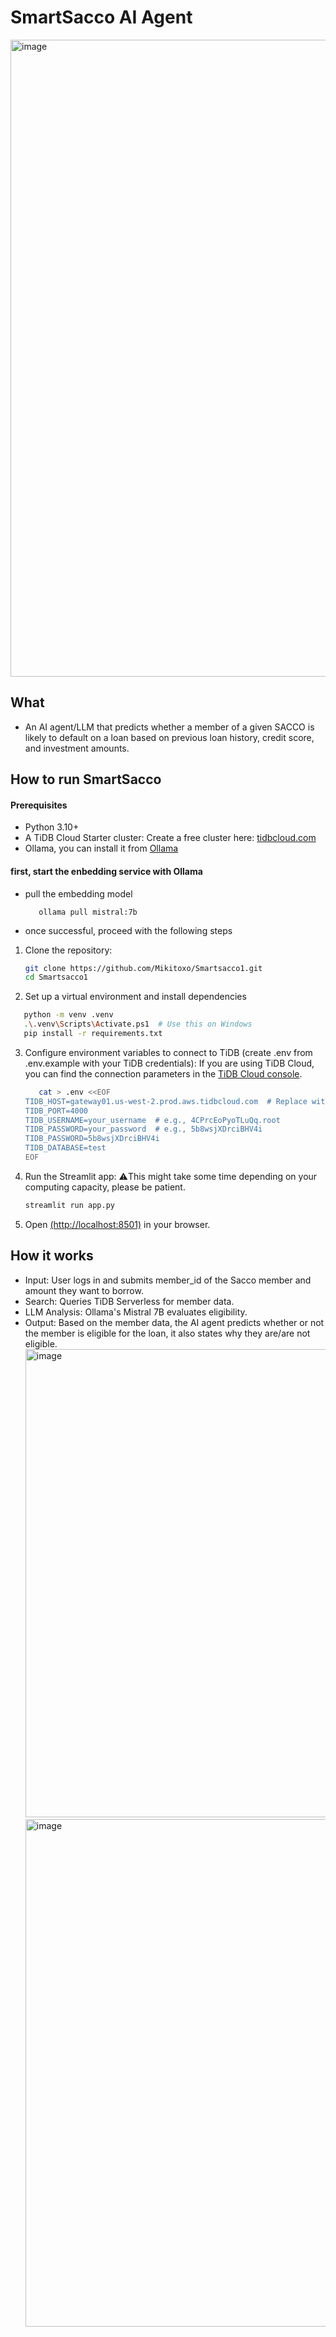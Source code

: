 # SmartSacco AI Agent
<img width="1919" height="1019" alt="image" src="https://github.com/user-attachments/assets/6ab79ba9-7aa4-4840-a7a2-6b152ac82d3b" />

## What
- An AI agent/LLM that predicts whether a member of a given SACCO is likely to default on a loan based on previous loan history, credit score, and investment amounts.

## How to run SmartSacco
#### Prerequisites
- Python 3.10+
- A TiDB Cloud Starter cluster: Create a free cluster here: [tidbcloud.com](https://tidbcloud.com/)
- Ollama, you can install it from [Ollama](https://ollama.com/download)

#### first, start the enbedding service with Ollama
- pull the embedding model
  ```
     ollama pull mistral:7b
  ```
- once successful, proceed with the following steps

1. Clone the repository:
   ```bash
   git clone https://github.com/Mikitoxo/Smartsacco1.git
   cd Smartsacco1
   ```
2. Set up a virtual environment and install dependencies
```bash
   python -m venv .venv
   .\.venv\Scripts\Activate.ps1  # Use this on Windows
   pip install -r requirements.txt
```
3. Configure environment variables to connect to TiDB (create .env from .env.example with your TiDB credentials):
   If you are using TiDB Cloud, you can find the connection parameters in the [TiDB Cloud console](https://tidbcloud.com/).
   ```bash
      cat > .env <<EOF
   TIDB_HOST=gateway01.us-west-2.prod.aws.tidbcloud.com  # Replace with your host
   TIDB_PORT=4000
   TIDB_USERNAME=your_username  # e.g., 4CPrcEoPyoTLuQq.root
   TIDB_PASSWORD=your_password  # e.g., 5b8wsjXDrciBHV4i
   TIDB_PASSWORD=5b8wsjXDrciBHV4i
   TIDB_DATABASE=test
   EOF
   ```
4. Run the Streamlit app: ⚠️This might take some time depending on your computing capacity, please be patient.
   ```bash
   streamlit run app.py
   ```
5. Open [(http://localhost:8501)](http://localhost:8501) in your browser.


## How it works
- Input: User logs in and submits member_id of the Sacco member and amount they want to borrow.
- Search: Queries TiDB Serverless for member data.
- LLM Analysis: Ollama's Mistral 7B evaluates eligibility.
- Output: Based on the member data, the AI agent predicts whether or not the member is eligible for the loan, it also states    why they are/are not eligible.
  <img width="1804" height="749" alt="image" src="https://github.com/user-attachments/assets/09e29e00-895f-4b27-a66c-754a1f73a102" />
  <img width="1906" height="812" alt="image" src="https://github.com/user-attachments/assets/985a0ce0-d1b4-4d05-9dc9-e2fbd98d7838" />


 


